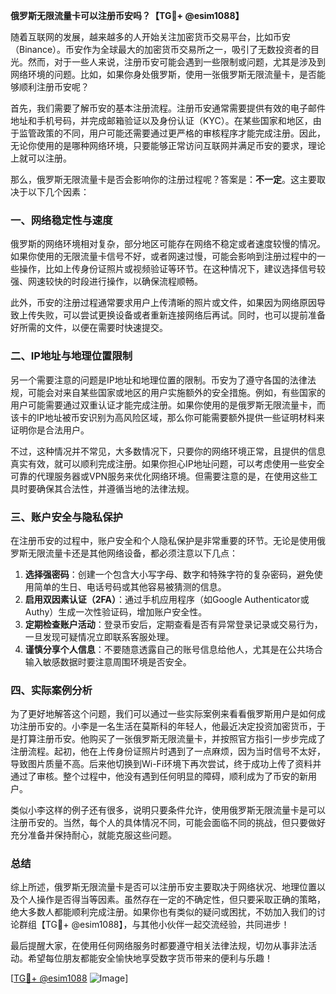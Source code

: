 **俄罗斯无限流量卡可以注册币安吗？【TG💪+ @esim1088】**

随着互联网的发展，越来越多的人开始关注加密货币交易平台，比如币安（Binance）。币安作为全球最大的加密货币交易所之一，吸引了无数投资者的目光。然而，对于一些人来说，注册币安可能会遇到一些限制或问题，尤其是涉及到网络环境的问题。比如，如果你身处俄罗斯，使用一张俄罗斯无限流量卡，是否能够顺利注册币安呢？

首先，我们需要了解币安的基本注册流程。注册币安通常需要提供有效的电子邮件地址和手机号码，并完成邮箱验证以及身份认证（KYC）。在某些国家和地区，由于监管政策的不同，用户可能还需要通过更严格的审核程序才能完成注册。因此，无论你使用的是哪种网络环境，只要能够正常访问互联网并满足币安的要求，理论上就可以注册。

那么，俄罗斯无限流量卡是否会影响你的注册过程呢？答案是：**不一定**。这主要取决于以下几个因素：

### 一、网络稳定性与速度

俄罗斯的网络环境相对复杂，部分地区可能存在网络不稳定或者速度较慢的情况。如果你使用的无限流量卡信号不好，或者网速过慢，可能会影响到注册过程中的一些操作，比如上传身份证照片或视频验证等环节。在这种情况下，建议选择信号较强、网速较快的时段进行操作，以确保流程顺畅。

此外，币安的注册过程通常要求用户上传清晰的照片或文件，如果因为网络原因导致上传失败，可以尝试更换设备或者重新连接网络后再试。同时，也可以提前准备好所需的文件，以便在需要时快速提交。

### 二、IP地址与地理位置限制

另一个需要注意的问题是IP地址和地理位置的限制。币安为了遵守各国的法律法规，可能会对来自某些国家或地区的用户实施额外的安全措施。例如，有些国家的用户可能需要通过双重认证才能完成注册。如果你使用的是俄罗斯无限流量卡，而该卡的IP地址被币安识别为高风险区域，那么你可能需要额外提供一些证明材料来证明你是合法用户。

不过，这种情况并不常见，大多数情况下，只要你的网络环境正常，且提供的信息真实有效，就可以顺利完成注册。如果你担心IP地址问题，可以考虑使用一些安全可靠的代理服务器或VPN服务来优化网络环境。但需要注意的是，在使用这些工具时要确保其合法性，并遵循当地的法律法规。

### 三、账户安全与隐私保护

在注册币安的过程中，账户安全和个人隐私保护是非常重要的环节。无论是使用俄罗斯无限流量卡还是其他网络设备，都必须注意以下几点：

1. **选择强密码**：创建一个包含大小写字母、数字和特殊字符的复杂密码，避免使用简单的生日、电话号码或其他容易被猜测的信息。
2. **启用双因素认证（2FA）**：通过手机应用程序（如Google Authenticator或Authy）生成一次性验证码，增加账户安全性。
3. **定期检查账户活动**：登录币安后，定期查看是否有异常登录记录或交易行为，一旦发现可疑情况立即联系客服处理。
4. **谨慎分享个人信息**：不要随意透露自己的账号信息给他人，尤其是在公共场合输入敏感数据时要注意周围环境是否安全。

### 四、实际案例分析

为了更好地解答这个问题，我们可以通过一些实际案例来看看俄罗斯用户是如何成功注册币安的。小李是一名生活在莫斯科的年轻人，他最近决定投资加密货币，于是打算注册币安。他购买了一张俄罗斯无限流量卡，并按照官方指引一步步完成了注册流程。起初，他在上传身份证照片时遇到了一点麻烦，因为当时信号不太好，导致图片质量不高。后来他切换到Wi-Fi环境下再次尝试，终于成功上传了资料并通过了审核。整个过程中，他没有遇到任何明显的障碍，顺利成为了币安的新用户。

类似小李这样的例子还有很多，说明只要条件允许，使用俄罗斯无限流量卡是可以注册币安的。当然，每个人的具体情况不同，可能会面临不同的挑战，但只要做好充分准备并保持耐心，就能克服这些问题。

### 总结

综上所述，俄罗斯无限流量卡是否可以注册币安主要取决于网络状况、地理位置以及个人操作是否得当等因素。虽然存在一定的不确定性，但只要采取正确的策略，绝大多数人都能顺利完成注册。如果你也有类似的疑问或困扰，不妨加入我们的讨论群组【TG💪+ @esim1088】，与其他小伙伴一起交流经验，共同进步！

最后提醒大家，在使用任何网络服务时都要遵守相关法律法规，切勿从事非法活动。希望每位朋友都能安全愉快地享受数字货币带来的便利与乐趣！

[[TG💪+ @esim1088](https://t.me/s/esim1088) ![Image](https://i.postimg.cc/4NQfJmqS/Snipaste-2025-05-13-00-14-12.png)]